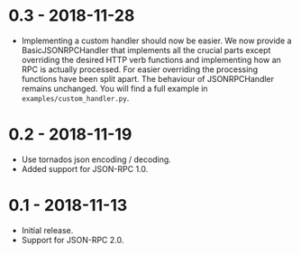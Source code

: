 # 0.3 - 2018-11-28

* Implementing a custom handler should now be easier.
  We now provide a BasicJSONRPCHandler that implements all the crucial parts
  except overriding the desired HTTP verb functions and implementing how an
  RPC is actually processed.
  For easier overriding the processing functions have been split apart.
  The behaviour of JSONRPCHandler remains unchanged.
  You will find a full example in `examples/custom_handler.py`.

# 0.2 - 2018-11-19

* Use tornados json encoding / decoding.
* Added support for JSON-RPC 1.0.

# 0.1 - 2018-11-13

* Initial release.
* Support for JSON-RPC 2.0.
